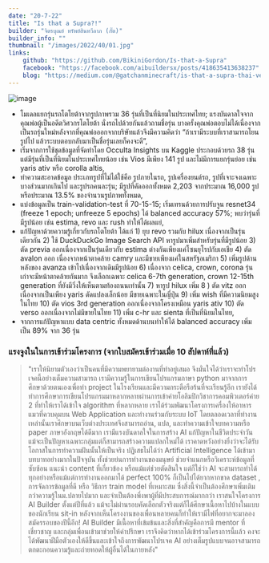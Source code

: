 ```yaml
---
date: "20-7-22"
title: "Is that a Supra?!"
builder: "จิตรบุณย์ ทรัพย์สินทวีลาภ (กั๊ต)"
builder_info: ""
thumbnail: "/images/2022/40/01.jpg"
links:
    github: "https://github.com/BikiniGordon/Is-that-a-Supra"
    facebook: "https://facebook.com/aibuildersx/posts/418635413638237"
    blog: "https://medium.com/@gatchanminecraft/is-that-a-supra-thai-version-405cb2231f2b"
---
```


![image](/images/2022/40/01.jpg)

- โมเดลแยกรุ่นรถโตโยต้าจากรูปภาพรวม 36 รุ่นที่เป็นที่นิยมในประเทศไทย; แรงบันดาลใจจากคุณพ่อผู้เป็นอดีตวิศวกรโตโยต้า นั่งรถไปด้วยกันแล้วถามชื่อรุ่น บางครั้งคุณพ่อตอบไม่ได้เนื่องจากเป็นรถรุ่นใหม่หลังจากที่คุณพ่อออกจากบริษัทแล้วจึงมึความคิดว่า “ถ้าเรามีระบบที่เราสามารถโยนรูปไป แล้วระบบตอบกลับมาเป็นชื่อรุ่นเลยก็คงจะดี”,
- เริ่มจากการใช้ชุดข้อมูลที่จัดทำโดย Occulta Insights บน Kaggle ประกอบด้วยรถ 38 รุ่น แต่มีรุ่นที่เป็นที่นิยมในประเทศไทยน้อย เช่น Vios มีเพียง 141 รูป และไม่มีการแยกรุ่นย่อย เช่น yaris ativ หรือ corolla altis,
- ทำความสะอาดข้อมูล ประเภทรูปที่ไม่ได้ใช้คือ รูปภายในรถ, รูปเครื่องยนต์รถ, รูปที่เจาะจงเฉพาะบางส่วนมากเกินไป และรูปรถคนละรุ่น; มีรูปที่คัดออกทั้งหมด 2,203 จากประมาณ 16,000 รูป หรือประมาณ 13.5% ของจำนวนรูปภาพทั้งหมด,
- แบ่งข้อมูลเป็น train-validation-test ที่ 70-15-15; เริ่มเทรนด้วยการปรับจูน resnet34 (freeze 1 epoch; unfreeze 5 epochs) ได้ balanced accuracy 57%; พบว่ารุ่นที่มีรูปน้อย เช่น estima, revo และ rush ทำให้ได้ผลแย่,
- แก้ปัญหาด้วยความรู้เกี่ยวกับรถโตโยต้า ได้แก่ 1) ยุบ revo รวมกับ hilux เนื่องจากเป็นรุ่นเดียวกัน 2) ใช้ DuckDuckGo Image Search API หารูปมาเพิ่มสำหรับรุ่นที่มีรูปน้อย 3) ตัด previa ออกเนื่องจากเป็นรุ่นเดียวกับ estima ต่างกันเพียงแค่โซนยุโรปกับเอเชีย 4) ตัด avalon ออก เนื่องจากหน้าตาคล้าย camry และมีขายเพียงแค่ในสหรัฐอเมริกา 5) เพิ่มรูปด้านหลังของ avanza เข้าไปเนื่องจากเดิมมีรูปน้อย 6) เนื่องจาก celica, crown, corona รุ่นเก่าจะมีหน้าตาคล้ายกันมาก จึงเลือกเฉพาะ celica 6-7th generation, crown 12-15th generation ที่ยังมีวิ่งให้เห็นตามท้องถนนเท่านั้น 7) หารูป hilux เพิ่ม 8 ) ตัด vitz ออกเนื่องจากเป็นเพียง yaris ดัดแปลงเล็กน้อย มีขายเฉพาะในญี่ปุ่น 9) เพิ่ม wish ที่มีความนิยมสูงในไทย 10) ตัด vios 3rd generation ออกเนื่องจากโครงเหมือน yaris ativ 10) ตัด verso ออกเนื่องจากไม่มีขายในไทย 11) เพิ่ม c-hr และ sienta ที่เป็นที่นิยมในไทย,
- จากการแก้ปัญหาแบบ data centric ทั้งหมดด้านบนทำให้ได้ balanced accuracy เพิ่มเป็น 89% จาก 36 รุ่น

### แรงจูงในในการเข้าร่วมโครงการ (จากใบสมัครเข้าร่วมเมื่อ 10 สัปดาห์ที่แล้ว)

> "เราให้นิยามตัวเองว่าเป็นคนที่มีความพยายามต่องานที่ทำอยู่เสมอ จึงมั่นใจได้ว่าเราจะทำโปรเจคนี้อย่างเต็มความสามารถ เรามีความรู้ในการเขียนโปรแกรมภาษา python มาจากการศึกษาด้วยตนเองเพื่อทำ project ในโรงเรียนและมีความกระตือรือร้นที่จะเรียนรู้อีก เรายังได้ทำการศึกษาการเขียนโปรแกรมมาหลากหลายผ่านการเข้าค่ายโอลิมปิกวิชาการคอมพิวเตอร์ค่าย 2 ที่ทำให้เราได้เข้าใจ algorithm ที่หลากหลาย เราได้ร่วมพัฒนาโครงการเครื่องให้อาหารแมวที่ควบคุมบน Web Application และทำงานร่วมกับระบบ IoT โดยตลอดเวลาที่ทำงานเหล่านั้นเราศึกษาบนเว็บต่างประเทศจึงสามารถอ่าน, แปล, และทำความเข้าใจบทความหรือ paper ภาษาอังกฤษได้ดีมาก เรามีแรงบันดาลใจในการสร้าง AI แก้ปัญหาในชีวิตประจำวัน แม้จะเป็นปัญหาเฉพาะกลุ่มแต่ก็สามารถสร้างความแปลกใหม่ได้ เราคาดหวังอย่างยิ่งว่าจะได้รับโอกาสในการทำความฝันนั้นให้เป็นจริง  ปฏิเสธไม่ได้ว่า Artificial Intelligence ได้เข้ามาบทบาทอย่างมากในปัจจุบัน ทั้งช่วยย่นการทำงานของมนุษย์ ช่วยจำแนกหรือวิเคราะห์ข้อมูลที่ซับซ้อน แนะนำ content ที่เกี่ยวข้อง หรือแม้แต่ช่วยตัดสินใจ แต่ก็ใช่ว่า AI จะสามารถทำได้ทุกอย่างหรือแม้แต่การทำงานออกมาได้ perfect 100% ก็เป็นไปได้ยากหากขาด dataset , การจัดการข้อมูลที่ดี หรือ วิธีการ train model ที่เหมาะสม ซึ่งสิ่งนี้จำเป็นต้องศึกษาเพิ่มเติมกว่าความรู้ในม.ปลายไปมาก และจำเป็นต้องพึ่งพาผู้ที่มีประสบการณ์มากกว่า  เราสนใจโครงการ AI Builder ตั้งแต่ปีที่แล้ว แม้จะไม่ผ่านรอบคัดเลือกตัวจริงแต่ก็ได้ศึกษาเนื้อหาไปบ้างในแบบของนักเรียน sit-in หลังจากเห็นโครงงานของเพื่อนหลายคนก็ทำให้เรามีไฟที่อยากจะมาลองสมัครรอบของปีนี้อีก! AI Builder มีเนื้อหาที่เข้มข้นและสิ่งที่สำคัญคือการมี mentor ที่เชี่ยวชาญ และกลุ่มเพื่อนเข้ามาช่วยให้คำปรึกษา เราจึงคิดว่าหากได้เข้าร่วมโครงการนี้แล้ว คงจะได้พัฒนาฝีมือตัวเองให้ดีขึ้นและเข้าใจถึงการพัฒนาโปรเจค AI อย่างเต็มรูปแบบจนอาจสามารถตกตะกอนความรู้และถ่ายทอดให้ผู้อื่นได้ในภายหลัง"
